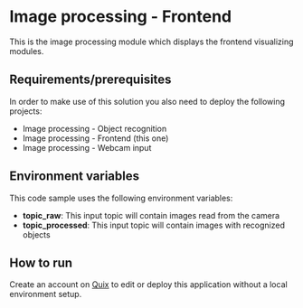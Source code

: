 # Image processing - Frontend

This is the image processing module which displays the frontend visualizing modules.

## Requirements/prerequisites

In order to make use of this solution you also need to deploy the following projects:
 - Image processing - Object recognition
 - Image processing - Frontend (this one)
 - Image processing - Webcam input

## Environment variables

This code sample uses the following environment variables:

- **topic_raw**: This input topic will contain images read from the camera
- **topic_processed**: This input topic will contain images with recognized objects

## How to run
Create an account on [Quix](https://portal.platform.quix.ai/self-sign-up?xlink=github) to edit or deploy this application without a local environment setup.
